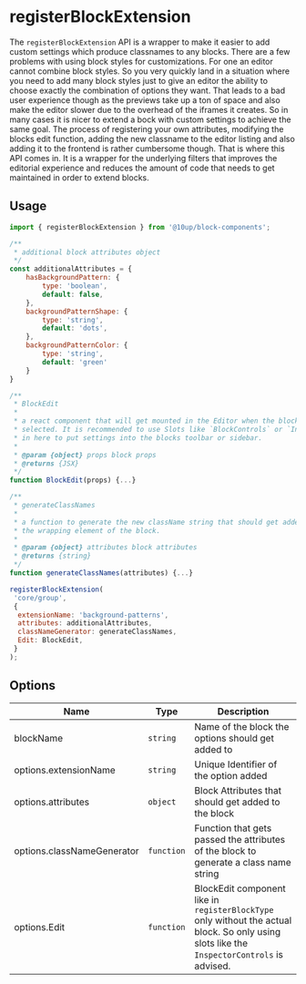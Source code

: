 # registerBlockExtension

The `registerBlockExtension` API is a wrapper to make it easier to add custom settings which produce classnames to any blocks. There are a few problems with using block styles for customizations. For one an editor cannot combine block styles. So you very quickly land in a situation where you need to add many block styles just to give an editor the ability to choose exactly the combination of options they want. That leads to a bad user experience though as the previews take up a ton of space and also make the editor slower due to the overhead of the iframes it creates. So in many cases it is nicer to extend a bock with custom settings to achieve the same goal. The process of registering your own attributes, modifying the blocks edit function, adding the new classname to the editor listing and also adding it to the frontend is rather cumbersome though. That is where this API comes in. It is a wrapper for the underlying filters that improves the editorial experience and reduces the amount of code that needs to get maintained in order to extend blocks.

## Usage

```js
import { registerBlockExtension } from '@10up/block-components';

/**
 * additional block attributes object
 */
const additionalAttributes = {
    hasBackgroundPattern: {
        type: 'boolean',
        default: false,
    },
    backgroundPatternShape: {
        type: 'string',
        default: 'dots',
    },
    backgroundPatternColor: {
        type: 'string',
        default: 'green'
    }
}

/**
 * BlockEdit
 *
 * a react component that will get mounted in the Editor when the block is
 * selected. It is recommended to use Slots like `BlockControls` or `InspectorControls`
 * in here to put settings into the blocks toolbar or sidebar.
 *
 * @param {object} props block props
 * @returns {JSX}
 */
function BlockEdit(props) {...}

/**
 * generateClassNames
 *
 * a function to generate the new className string that should get added to
 * the wrapping element of the block.
 *
 * @param {object} attributes block attributes
 * @returns {string}
 */
function generateClassNames(attributes) {...}

registerBlockExtension(
 'core/group',
 {
  extensionName: 'background-patterns',
  attributes: additionalAttributes,
  classNameGenerator: generateClassNames,
  Edit: BlockEdit,
 }
);
```

## Options

| Name                       | Type       | Description                                       |
|----------------------------|------------|---------------------------------------------------|
| blockName                  | `string`   | Name of the block the options should get added to |
| options.extensionName      | `string`   | Unique Identifier of the option added    |
| options.attributes         | `object`   | Block Attributes that should get added to the block |
| options.classNameGenerator | `function` | Function that gets passed the attributes of the block to generate a class name string |
| options.Edit               | `function` | BlockEdit component like in `registerBlockType` only without the actual block. So only using slots like the `InspectorControls` is advised. |
